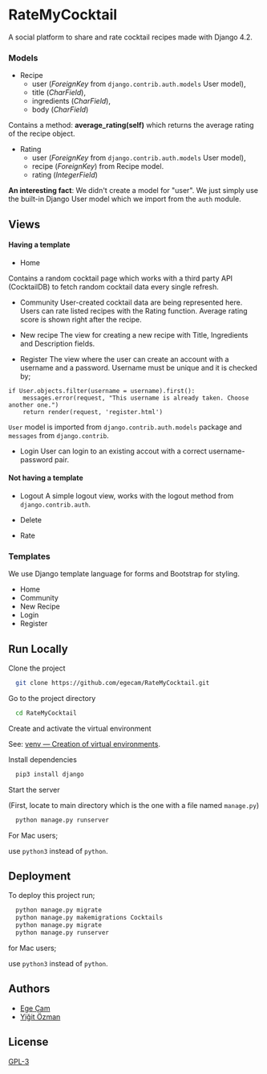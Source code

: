 
# RateMyCocktail

A social platform to share and rate cocktail recipes made with Django 4.2.

### Models

+ Recipe
    + user (_ForeignKey_ from `django.contrib.auth.models` User model),
    + title (_CharField_),
    + ingredients (_CharField_),
    + body (_CharField_)

Contains a method:
__average_rating(self)__ which returns the average rating of the recipe object.

+ Rating
    + user (_ForeignKey_ from `django.contrib.auth.models` User model),
    + recipe (_ForeignKey_) from Recipe model.
    + rating (_IntegerField_)

__An interesting fact__:
We didn't create a model for "user". We just simply use the built-in Django User model which we import from the `auth` module.

## Views

#### Having a template
+ Home

Contains a random cocktail page which works with a third party API (CocktailDB) to fetch random cocktail data every single refresh. 

+ Community
User-created cocktail data are being represented here. Users can rate listed recipes with the Rating function. Average rating score is shown right after the recipe.

+ New recipe
The view for creating a new recipe with Title, Ingredients and Description fields.


+ Register
The view where the user can create an account with a username and a password. Username must be unique and it is checked by;
```
if User.objects.filter(username = username).first():
    messages.error(request, "This username is already taken. Choose another one.")
    return render(request, 'register.html')
```

 `User` model is imported from `django.contrib.auth.models` package and `messages` from `django.contrib`.

 + Login
User can login to an existing accout with a correct username-password pair.

#### Not having a template

+ Logout
A simple logout view, works with the logout method from `django.contrib.auth`.

+ Delete

+ Rate

### Templates

We use Django template language for forms and Bootstrap for styling.

+ Home
+ Community
+ New Recipe
+ Login
+ Register
## Run Locally

Clone the project

```bash
  git clone https://github.com/egecam/RateMyCocktail.git
```

Go to the project directory

```bash
  cd RateMyCocktail
```

Create and activate the virtual environment

  See: [venv — Creation of virtual environments](https://docs.python.org/3/library/venv.html).


Install dependencies

```bash
  pip3 install django
```

Start the server

(First, locate to main directory which is the one with a file named `manage.py`)

```bash
  python manage.py runserver
```

For Mac users;

use `python3` instead of `python`.

## Deployment

To deploy this project run;

```bash
  python manage.py migrate
  python manage.py makemigrations Cocktails
  python manage.py migrate
  python manage.py runserver
```

for Mac users;

use `python3` instead of `python`.


## Authors

- [Ege Çam](https://www.github.com/egecam)
- [Yiğit Özman](https://www.github.com/yigitozman)


## License

[GPL-3](https://choosealicense.com/licenses/gpl-3.0//)

